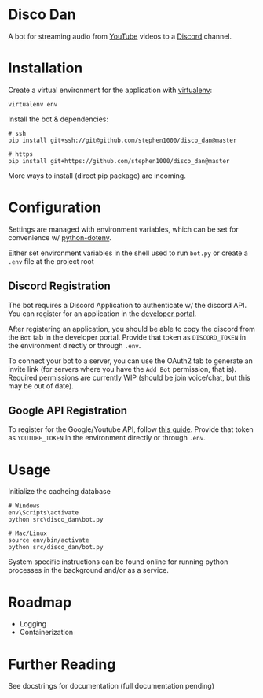 # Disco Dan
A bot for streaming audio from [YouTube](youtube.com) videos to a [Discord](discord.gg) channel.

# Installation
Create a virtual environment for the application with [virtualenv](https://virtualenv.pypa.io/en/stable/):
``` shell
virtualenv env
```

Install the bot & dependencies:
``` shell
# ssh
pip install git+ssh://git@github.com/stephen1000/disco_dan@master

# https
pip install git+https://github.com/stephen1000/disco_dan@master
```

More ways to install (direct pip package) are incoming.

# Configuration
Settings are managed with environment variables, which can be set for convenience w/ [python-dotenv](https://pypi.org/project/python-dotenv/).

Either set environment variables in the shell used to run `bot.py` or create a `.env` file at the project root

## Discord Registration
The bot requires a Discord Application to authenticate w/ the discord API. You can register for an application in the [developer portal](https://discord.com/developers/applications).

After registering an application, you should be able to copy the discord from the `Bot` tab in the developer portal. Provide that token as `DISCORD_TOKEN` in the environment directly or through `.env`.

To connect your bot to a server, you can use the OAuth2 tab to generate an invite link (for servers where you have the `Add Bot` permission, that is). Required permissions are currently WIP (should be join voice/chat, but this may be out of date).

## Google API Registration
To register for the Google/Youtube API, follow [this guide](https://developers.google.com/youtube/registering_an_application). Provide that token as `YOUTUBE_TOKEN` in the environment directly or through `.env`.

# Usage
Initialize the cacheing database 
```
# Windows
env\Scripts\activate
python src\disco_dan\bot.py

# Mac/Linux
source env/bin/activate
python src/disco_dan/bot.py
```

System specific instructions can be found online for running python processes in the background and/or as a service.

# Roadmap
- Logging
- Containerization

# Further Reading
See docstrings for documentation (full documentation pending)

